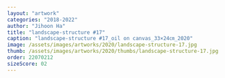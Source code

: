 ```yaml
---
layout: "artwork"
categories: "2018-2022"
author: "Jihoon Ha"
title: "landscape-structure #17"
caption: "landscape-structure #17_oil on canvas_33×24㎝_2020"
image: /assets/images/artworks/2020/landscape-structure-17.jpg
thumb: /assets/images/artworks/2020/thumbs/landscape-structure-17.jpg
order: 22070212
sizeScore: 02
---
```

